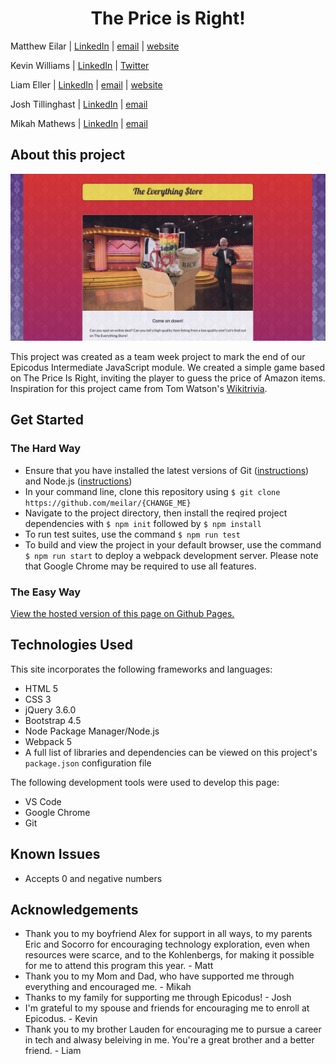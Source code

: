 <h1 align="center">The Price is Right!</h1>

Matthew Eilar | [LinkedIn](https://www.linkedin.com/in/eilar-503/) | [email](mailto:<meilar@gmail.com>) | [website](https://www.mattheweilar.com)   

Kevin Williams | [LinkedIn](https://linkedin.com/in/k9w) | [Twitter](https://twitter.com/k9w)

Liam Eller | [LinkedIn](https://www.linkedin.com/in/liamellerportland/) | [email](mailto:<liamthelastson@gmail.com>) | [website](https://lionturtle99.github.io/my-portfolio/)

Josh Tillinghast | [LinkedIn](https://www.linkedin.com/in/jwtill/) | [email](mailto:<jwtill@icloud.com>) 

Mikah Mathews | [LinkedIn](https://www.linkedin.com/in/mikah-mathews/) | [email](mailto:<mikah@outofband.org>) 


## About this project
![screenshot of project](/everything-screenshot.jpg)

This project was created as a team week project to mark the end of our Epicodus Intermediate JavaScript module. We created a simple game based on The Price Is Right, inviting the player to guess the price of Amazon items. Inspiration for this project came from Tom Watson's [Wikitrivia](https://wikitrivia.tomjwatson.com/). 

## Get Started

### The Hard Way
- Ensure that you have installed the latest versions of Git ([instructions](https://github.com/git-guides/install-git)) and Node.js ([instructions](https://nodejs.org/en/download/))
- In your command line, clone this repository using `$ git clone https://github.com/meilar/{CHANGE_ME}`
- Navigate to the project directory, then install the reqired project dependencies with `$ npm init` followed by `$ npm install` 
- To run test suites, use the command `$ npm run test` 
- To build and view the project in your default browser, use the command `$ npm run start` to deploy a webpack development server. Please note that Google Chrome may be required to use all features. 

### The Easy Way

[View the hosted version of this page on Github Pages.](https://meilar.github.io/bob-barkers)

## Technologies Used

This site incorporates the following frameworks and languages:

- HTML 5
- CSS 3
- jQuery 3.6.0
- Bootstrap 4.5
- Node Package Manager/Node.js
- Webpack 5
- A full list of libraries and dependencies can be viewed on this project's `package.json` configuration file

The following development tools were used to develop this page:

- VS Code
- Google Chrome
- Git


## Known Issues
* Accepts 0 and negative numbers

## Acknowledgements
- Thank you to my boyfriend Alex for support in all ways, to my parents Eric and Socorro for encouraging technology exploration, even when resources were scarce, and to the Kohlenbergs, for making it possible for me to attend this program this year. - Matt
- Thank you to my Mom and Dad, who have supported me through everything and encouraged me. - Mikah
- Thanks to my family for supporting me through Epicodus! - Josh
- I'm grateful to my spouse and friends for encouraging me to enroll at Epicodus. - Kevin
- Thank you to my brother Lauden for encouraging me to pursue a career in tech and alwasy beleiving in me. You're a great brother and a better friend. - Liam


